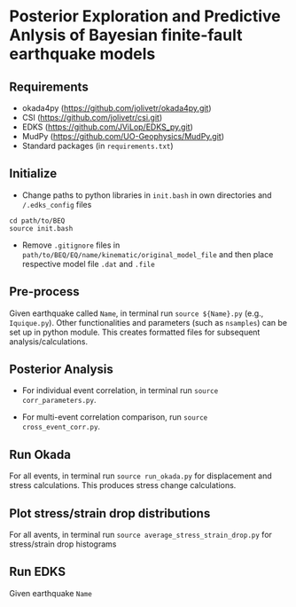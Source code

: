 # Posterior Exploration and Predictive Anlysis of Bayesian finite-fault earthquake models

## Requirements

* okada4py (https://github.com/jolivetr/okada4py.git)
* CSI (https://github.com/jolivetr/csi.git)
* EDKS (https://github.com/JViLop/EDKS_py.git)
* MudPy (https://github.com/UO-Geophysics/MudPy.git)
* Standard packages (in `requirements.txt`)

## Initialize

* Change paths to python libraries in `init.bash` in own directories and `/.edks_config` files

```
cd path/to/BEQ
source init.bash
```
* Remove `.gitignore` files in `path/to/BEQ/EQ/name/kinematic/original_model_file` and then place respective model file `.dat` and `.file`

## Pre-process

Given earthquake called `Name`, in terminal run `source ${Name}.py` (e.g., `Iquique.py`). Other functionalities and parameters (such as `nsamples`) can be set up in python module. 
This creates formatted files for subsequent analysis/calculations.

## Posterior Analysis

* For individual event correlation, in terminal run `source corr_parameters.py`.

* For multi-event correlation comparison, run `source cross_event_corr.py`. 

## Run Okada

For all events,  in terminal run `source run_okada.py` for displacement and stress calculations. This produces stress change calculations.

## Plot stress/strain drop distributions

For all avents, in terminal run `source average_stress_strain_drop.py` for stress/strain drop histograms

 
## Run EDKS
Given earthquake `Name`

